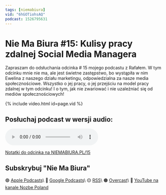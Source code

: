 ```yaml
---
tags: [niemabiura]
vid: "6hGOTiohsAQ"
podcast: 1526795631
---
```


# Nie Ma Biura #15: Kulisy pracy zdalnej Social Media Managera

Zapraszam do odsłuchania odcinka # 15 mojego podcastu z Rafałem. W tym odcinku mnie nie ma, ale jest świetne zastępstwo, bo wystąpiła w nim Ewelina z naszego działu marketingu, odpowiedzialna za nasze media społecznościowe. Wszystko o jej pracy, o jej przejściu na model pracy zdalnej w tym odcinku! I o tym, jak nie zwariować i nie uzależniać się od mediów społecznościowych!

{% include video.html id=page.vid %}

<!--More-->

## Posłuchaj podcast w wersji audio:

<audio controls>
<source src="https://media.transistor.fm/ca257a0f/6257f1d1.mp3" type="audio/mpeg">
</audio>



[Notatki do odcinka na NIEMABIURA.PL/15](https://niemabiura.pl/15)

## Subskrybuj "Nie Ma Biura"

🟣 [Apple Podcasts](https://podcasts.apple.com/pl/podcast/nie-ma-biura/id1526795631)\\
🔵 [Google Podcasts](https://podcasts.google.com/feed/aHR0cHM6Ly9mZWVkcy50cmFuc2lzdG9yLmZtL25pZW1hYml1cmE)\\
🟡 [RSS](https://nozbe.com/niemabiura.rss)\\
🟠 [Overcast](https://overcast.fm/itunes1526795631/nie-ma-biura)\\
🔴 [YouTube na kanale Nozbe Poland](https://youtube.com/NozbePoland)

<!--podcast: 1526795631-->

[n]: https://michael.gratis/nozbe_pl
[np]: https://michael.gratis/nozbepersonal_pl